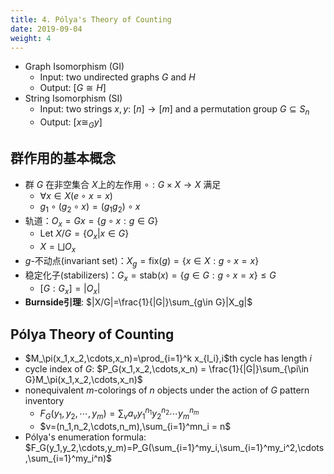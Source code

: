 ```yaml
---
title: 4. Pólya's Theory of Counting
date: 2019-09-04
weight: 4
---
```


* Graph Isomorphism (GI)
  * Input: two undirected graphs $G$ and $H$
  * Output: $[G\cong H]$
* String Isomorphism (SI)
  * Input: two strings $x,y$: $[n]\rightarrow[m]$ and a permutation group $G\subseteq S_n$
  * Output: $[x\cong_G y]$

## 群作用的基本概念

* 群 $G$ 在非空集合 $X$上的左作用 $\circ:G\times X\rightarrow X$ 满足
  * $\forall x\in X(e\circ x=x)$
  * $g_1\circ(g_2\circ x) = (g_1g_2) \circ x$
* 轨道：$O_x=Gx=\{g\circ x:g\in G\}$
  * Let $X/G=\{O_x|x\in G\}$
  * $X=\bigsqcup O_x$
* $g$-不动点(invariant set)：$X_g=\text{fix}(g)=\{x\in X:g\circ x=x\}$
* 稳定化子(stabilizers)：$G_x=\text{stab}(x)=\{g\in G: g\circ x=x\}\leqslant G$
  * $[G:G_x]=|O_x|$
* **Burnside引理**: $|X/G|=\frac{1}{|G|}\sum_{g\in G}|X_g|$

## Pólya Theory of Counting

* $M_\pi(x_1,x_2,\cdots,x_n)=\prod_{i=1}^k x_{l_i},i$th cycle has length $i$
* cycle index of $G$: $P_G(x_1,x_2,\cdots,x_n) = \frac{1}{|G|}\sum_{\pi\in G}M_\pi(x_1,x_2,\cdots,x_n)$
* nonequivalent $m$-colorings of $n$ objects under the action of $G$ pattern inventory
  * $F_G(y_1,y_2,\cdots,y_m)=\sum_{v}a_vy_1^{n_1}y_2^{n_2}\cdots y_m^{n_m}$
  * $v=(n_1,n_2,\cdots,n_m),\sum_{i=1}^mn_i = n$
* Pólya's enumeration formula: $F_G(y_1,y_2,\cdots,y_m)=P_G(\sum_{i=1}^my_i,\sum_{i=1}^my_i^2,\cdots,\sum_{i=1}^my_i^n)$